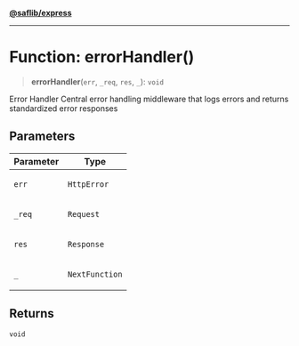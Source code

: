 [**@saflib/express**](../../index.md)

***

# Function: errorHandler()

> **errorHandler**(`err`, `_req`, `res`, `_`): `void`

Error Handler
Central error handling middleware that logs errors and returns standardized error responses

## Parameters

<table>
<thead>
<tr>
<th>Parameter</th>
<th>Type</th>
</tr>
</thead>
<tbody>
<tr>
<td>

`err`

</td>
<td>

`HttpError`

</td>
</tr>
<tr>
<td>

`_req`

</td>
<td>

`Request`

</td>
</tr>
<tr>
<td>

`res`

</td>
<td>

`Response`

</td>
</tr>
<tr>
<td>

`_`

</td>
<td>

`NextFunction`

</td>
</tr>
</tbody>
</table>

## Returns

`void`
